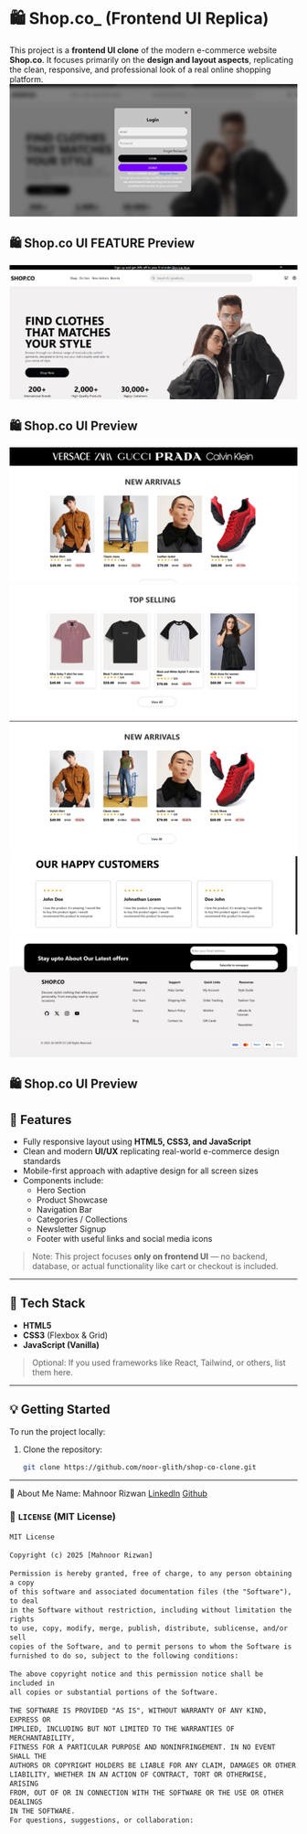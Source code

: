 # 🛍️ Shop.co_ (Frontend UI Replica)

This project is a **frontend UI clone** of the modern e-commerce website **Shop.co**. It focuses primarily on the **design and layout aspects**, replicating the clean, responsive, and professional look of a real online shopping platform.
![Shop.co FEATURE PREVIEW](./image/Screenshot%202025-04-19%20171119.png)
## 🛍️ Shop.co UI FEATURE Preview
![Homepage](./image/Screenshot%202025-04-19%20154237.png)
## 🛍️ Shop.co UI Preview

![CART VIEW](./image/Screenshot%202025-04-19%20154309.png)
![TOP SELLING](./image/Screenshot%202025-04-19%20154336.png)
![NEW ARRIVAL](./image/Screenshot%202025-04-19%20154410.png)
![CUSTOMER REVIEW](./image/Screenshot%202025-04-19%20154509.png)
![FOOTER](./image/Screenshot%202025-04-19%20154533.png)
## 🛍️ Shop.co UI Preview


## 🚀 Features

- Fully responsive layout using **HTML5, CSS3, and JavaScript**
- Clean and modern **UI/UX** replicating real-world e-commerce design standards
- Mobile-first approach with adaptive design for all screen sizes
- Components include:
  - Hero Section
  - Product Showcase
  - Navigation Bar
  - Categories / Collections
  - Newsletter Signup
  - Footer with useful links and social media icons

> Note: This project focuses **only on frontend UI** — no backend, database, or actual functionality like cart or checkout is included.

---

## 📁 Tech Stack

- **HTML5**
- **CSS3** (Flexbox & Grid)
- **JavaScript (Vanilla)**

> Optional: If you used frameworks like React, Tailwind, or others, list them here.

---

## 💡 Getting Started

To run the project locally:

1. Clone the repository:
   ```bash
   git clone https://github.com/noor-glith/shop-co-clone.git

---
👩 About Me
Name: Mahnoor Rizwan
[LinkedIn](https://www.linkedin.com/in/mahnoor-rizwan1/)
[Github](https://github.com/noor-glith)

### 📄 `LICENSE` (MIT License)

```text
MIT License

Copyright (c) 2025 [Mahnoor Rizwan]

Permission is hereby granted, free of charge, to any person obtaining a copy
of this software and associated documentation files (the "Software"), to deal
in the Software without restriction, including without limitation the rights  
to use, copy, modify, merge, publish, distribute, sublicense, and/or sell      
copies of the Software, and to permit persons to whom the Software is         
furnished to do so, subject to the following conditions:                       

The above copyright notice and this permission notice shall be included in    
all copies or substantial portions of the Software.                           

THE SOFTWARE IS PROVIDED "AS IS", WITHOUT WARRANTY OF ANY KIND, EXPRESS OR    
IMPLIED, INCLUDING BUT NOT LIMITED TO THE WARRANTIES OF MERCHANTABILITY,      
FITNESS FOR A PARTICULAR PURPOSE AND NONINFRINGEMENT. IN NO EVENT SHALL THE   
AUTHORS OR COPYRIGHT HOLDERS BE LIABLE FOR ANY CLAIM, DAMAGES OR OTHER       
LIABILITY, WHETHER IN AN ACTION OF CONTRACT, TORT OR OTHERWISE, ARISING       
FROM, OUT OF OR IN CONNECTION WITH THE SOFTWARE OR THE USE OR OTHER DEALINGS  
IN THE SOFTWARE.
For questions, suggestions, or collaboration:

